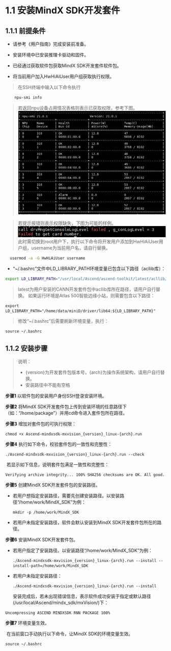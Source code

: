 # 1.1 安装MindX SDK开发套件

## 1.1.1 **前提条件**

- 请参考《用户指南》完成安装前准备。

- 安装环境中已安装推理卡驱动和固件。

- 已经通过获取软件包获取MindX SDK开发套件软件包。

- 将当前用户加入HwHiAiUser用户组获取执行权限。

>在SSH终端中输入以下命令执行
```bash
    npu-smi info
```
>若返回npu设备占用情况表格则表示已获取权限，参考下图。  
![image.png](img/1623207353906.png 'image.png')  
  
>若提示报错则表示权限缺失，下图为可能的样例。  
![image.png](img/1623207817848.png 'image.png')  
>此时需切换到root用户下，执行以下命令将开发用户添加到HwHiAiUser用户组，username为当前用户名，请自行替换。
```bash
  usermod -a -G HwHiAiUser username
```

- “~/.bashrc”文件中LD_LIBRARY_PATH环境变量已包含以下路径（acllib库）：
```bash
export LD_LIBRARY_PATH="/usr/local/Ascend/ascend-toolkit/latest/acllib/lib64:/usr/local/Ascend/ascend-toolkit/:${LD_LIBRARY_PATH}"
```

  >latest为用户安装的CANN开发套件包中acllib库所在路径，请用户自行替换。
> 如果运行环境是Atlas 500智能边缘小站，则需要包含以下路径：
```
export LD_LIBRARY_PATH="/home/data/miniD/driver/lib64:${LD_LIBRARY_PATH}"
```
> 修改“~/.bashrc”后需要刷新环境变量，执行：
```
source ~/.bashrc
```
## 1.1.2 **安装步骤**

> 说明：
>
> - {version}为开发套件包版本号，{arch}为操作系统架构，请用户自行替换。
> - 安装路径中不能有空格

**步骤1**  以软件包的安装用户身份SSH登录安装环境。

**步骤2**  将MindX SDK开发套件包上传到安装环境的任意路径下（如：“/home/package”）并用cd命令进入套件包所在路径。

**步骤3**  增加对套件包的可执行权限：            

```
chmod +x Ascend-mindxsdk-mxvision_{version}_linux-{arch}.run
```

**步骤4**  执行如下命令，校验套件包的一致性和完整性：

```
./Ascend-mindxsdk-mxvision_{version}_linux-{arch}.run --check
```

​            若显示如下信息，说明套件包满足一致性和完整性：

```
Verifying archive integrity... 100% SHA256 checksums are OK. All good.
```

**步骤5**  创建MindX SDK开发套件包的安装路径。

- 若用户想指定安装路径，需要先创建安装路径。以安装路径“/home/work/MindX_SDK”为例：

  ```
  mkdir -p /home/work/MindX_SDK
  ```

- 若用户未指定安装路径，软件会默认安装到MindX SDK开发套件包所在的路径。

**步骤6**  安装MindX SDK开发套件包。

- 若用户指定了安装路径。以安装路径“/home/work/MindX_SDK”为例：

  ```
  ./Ascend-mindxsdk-mxvision_{version}_linux-{arch}.run --install --install-path=/home/work/MindX_SDK
  ```

- 若用户未指定安装路径：

  ```
  ./Ascend-mindxsdk-mxvision_{version}_linux-{arch}.run --install
  ```

   安装完成后，若未出现错误信息，表示软件成功安装于指定或默认路径(/usr/local/Ascend/mindx_sdk/mxVision/)下：
```
Uncompressing ASCEND MINDXSDK RNN PACKAGE 100%
```

**步骤7**  环境变量生效。

​            在当前窗口手动执行以下命令，让MindX SDK的环境变量生效。

```
source ~/.bashrc
```
